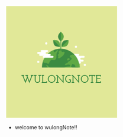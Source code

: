 <!-- _coverpage.md --> 

<img src="_media/logo.png" alt="logo"  />

* welcome to wulongNote!!



<!-- 背景图片 --> 

<!--![](_media/img_mountain.jpg)--> 

 <!-- 背景色 --> 

<!--![color](#f0f0f0)--> 

